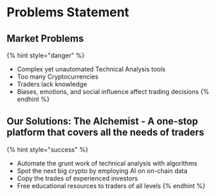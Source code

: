 # Problems Statement

## Market Problems

{% hint style="danger" %}
* Complex yet unautomated Technical Analysis tools
* Too many Cryptocurrencies
* Traders lack knowledge&#x20;
* &#x20;Biases, emotions, and social influence affect trading decisions
{% endhint %}

## Our Solutions: The Alchemist - A one-stop platform that covers all the needs of traders

{% hint style="success" %}
* Automate the grunt work of technical analysis with algorithms
* Spot the next big crypto by employing AI on on-chain data
* Copy the trades of experienced investors
* Free educational resources to traders of all levels
{% endhint %}
